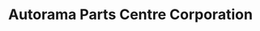 ---
title: "Autorama Parts Centre Corporation"
url: /quezon-city/autorama-parts-centre-corporation/
shop: car parts
---